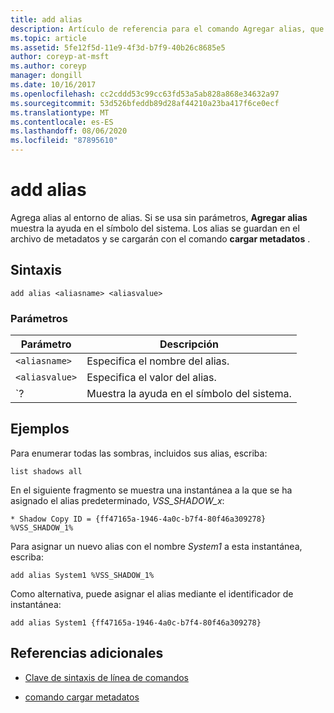 ```yaml
---
title: add alias
description: Artículo de referencia para el comando Agregar alias, que agrega alias al entorno de alias.
ms.topic: article
ms.assetid: 5fe12f5d-11e9-4f3d-b7f9-40b26c8685e5
author: coreyp-at-msft
ms.author: coreyp
manager: dongill
ms.date: 10/16/2017
ms.openlocfilehash: cc2cddd53c99cc63fd53a5ab828a868e34632a97
ms.sourcegitcommit: 53d526bfeddb89d28af44210a23ba417f6ce0ecf
ms.translationtype: MT
ms.contentlocale: es-ES
ms.lasthandoff: 08/06/2020
ms.locfileid: "87895610"
---
```

# <a name="add-alias"></a>add alias

Agrega alias al entorno de alias. Si se usa sin parámetros, **Agregar alias** muestra la ayuda en el símbolo del sistema. Los alias se guardan en el archivo de metadatos y se cargarán con el comando **cargar metadatos** .

## <a name="syntax"></a>Sintaxis

```
add alias <aliasname> <aliasvalue>
```

### <a name="parameters"></a>Parámetros

| Parámetro | Descripción |
| --------- | ----------- |
| `<aliasname>` | Especifica el nombre del alias. |
| `<aliasvalue>` | Especifica el valor del alias. |
| `? | Muestra la ayuda en el símbolo del sistema. |

## <a name="examples"></a>Ejemplos

Para enumerar todas las sombras, incluidos sus alias, escriba:

```
list shadows all
```

En el siguiente fragmento se muestra una instantánea a la que se ha asignado el alias predeterminado, *VSS_SHADOW_x*:

```
* Shadow Copy ID = {ff47165a-1946-4a0c-b7f4-80f46a309278}
%VSS_SHADOW_1%
```

Para asignar un nuevo alias con el nombre *System1* a esta instantánea, escriba:

```
add alias System1 %VSS_SHADOW_1%
```

Como alternativa, puede asignar el alias mediante el identificador de instantánea:

```
add alias System1 {ff47165a-1946-4a0c-b7f4-80f46a309278}
```

## <a name="additional-references"></a>Referencias adicionales

- [Clave de sintaxis de línea de comandos](command-line-syntax-key.md)

- [comando cargar metadatos](load-metadata.md)
